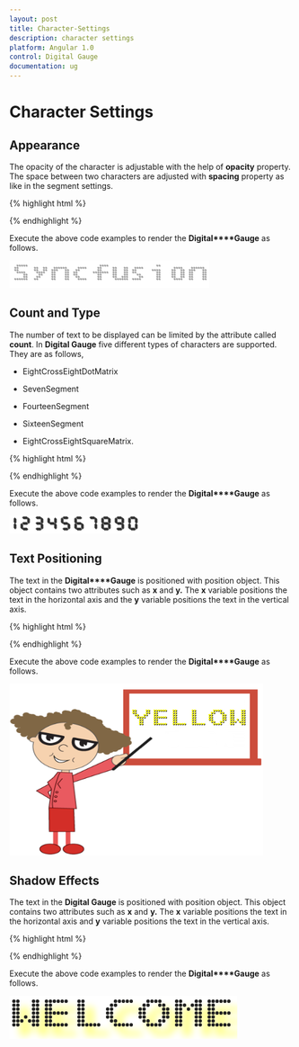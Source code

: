 ```yaml
---
layout: post
title: Character-Settings
description: character settings
platform: Angular 1.0
control: Digital Gauge
documentation: ug
---
```


# Character Settings

## Appearance

The opacity of the character is adjustable with the help of **opacity** property. The space between two characters are adjusted with **spacing** property as like in the segment settings.

{% highlight html %}

<html xmlns="http://www.w3.org/1999/xhtml" lang="en" ng-app="DigitalGaugeApp">
    <head>
        <title>Essential Studio for AngularJS: DigitalGauge</title>
        <!--CSS and Script file References -->
    </head>
    <body ng-controller="DigitalGaugeCtrl">
        <div id="digitalframe">
                 <ej-digitalgauge e-width="800" >
                 <e-items>
                 <e-item e-value="SYNCFUSION" e-charactersettings-opacity="0.3" e-charactersettings-spacing="3">
                 </e-item>
                 </e-items>
                 </ej-digitalgauge>
        </div>
         <script >
        angular.module('DigitalGaugeApp', ['ejangular'])
       .controller('DigitalGaugeCtrl', function ($scope) {
         });
    </script>
    </body>
</html>

{% endhighlight %}

Execute the above code examples to render the **Digital****Gauge** as follows.

![](Character-Settings_images/Character-Settings_img1.png)

## Count and Type

The number of text to be displayed can be limited by the attribute called **count**. In **Digital Gauge** five different types of characters are supported. They are as follows, 

  * EightCrossEightDotMatrix

  * SevenSegment

  * FourteenSegment

  * SixteenSegment 

  * EightCrossEightSquareMatrix.


{% highlight html %}

<html xmlns="http://www.w3.org/1999/xhtml" lang="en" ng-app="DigitalGaugeApp">
    <head>
        <title>Essential Studio for AngularJS: DigitalGauge</title>
        <!--CSS and Script file References -->
    </head>
    <body ng-controller="DigitalGaugeCtrl">
        <div id="digitalframe">
                 <ej-digitalgauge e-width="800" >
                 <e-items>
                 <e-item e-value="1234567890" e-segmentsettings-length="8" e-segmentsettings-width="1" 
                 e-charactersettings-count="10" e-charactersettings-spacing="10" e-charactersettings-type="sevensegment">
                 </e-item>
                 </e-items>
                 </ej-digitalgauge>
        </div>
         <script >
        angular.module('DigitalGaugeApp', ['ejangular'])
       .controller('DigitalGaugeCtrl', function ($scope) {
         });
    </script>
    </body>
</html>



{% endhighlight %}

Execute the above code examples to render the **Digital****Gauge** as follows.

![](Character-Settings_images/Character-Settings_img2.png)

## Text Positioning

The text in the **Digital****Gauge** is positioned with position object. This object contains two attributes such as **x** and **y.** The **x** variable positions the text in the horizontal axis and the **y** variable positions the text in the vertical axis.

{% highlight html %}

<html xmlns="http://www.w3.org/1999/xhtml" lang="en" ng-app="DigitalGaugeApp">
    <head>
        <title>Essential Studio for AngularJS: DigitalGauge</title>
        <!--CSS and Script file References -->
    </head>
    <body ng-controller="DigitalGaugeCtrl">
        <div id="digitalframe">
                 <ej-digitalgauge e-width="800" e-height="300" e-frame-backgroundimageurl="board1.jpg" >
                 <e-items>
                 <e-item e-value="YELLOW" e-segmentsettings-color="yellow" e-position-x="80" e-position-y="10">
                 </e-item>
                 </e-items>
                 </ej-digitalgauge>
        </div>
         <script >
        angular.module('DigitalGaugeApp', ['ejangular'])
       .controller('DigitalGaugeCtrl', function ($scope) {
         });
    </script>
    </body>
</html>



{% endhighlight %}

Execute the above code examples to render the **Digital****Gauge** as follows.


![](Character-Settings_images/Character-Settings_img3.png)

## Shadow Effects

The text in the **Digital Gauge** is positioned with position object. This object contains two attributes such as **x** and **y.** The **x** variable positions the text in the horizontal axis and **y** variable positions the text in the vertical axis.

{% highlight html %}

<html xmlns="http://www.w3.org/1999/xhtml" lang="en" ng-app="DigitalGaugeApp">
    <head>
        <title>Essential Studio for AngularJS: DigitalGauge</title>
        <!--CSS and Script file References -->
    </head>
    <body ng-controller="DigitalGaugeCtrl">
        <div id="digitalframe">
                 <ej-digitalgauge e-width="800" >
                 <e-items>
                 <e-item e-value="WELCOME" e-segmentsettings-length="3" e-segmentsettings-width="3" e-shadowcolor="yellow" e-shadowblur="20"
                 e-shadowoffsetx="15" e-shadowoffsety="15">
                 </e-item>
                 </e-items>
                 </ej-digitalgauge>
        </div>
         <script >
        angular.module('DigitalGaugeApp', ['ejangular'])
       .controller('DigitalGaugeCtrl', function ($scope) {
         });
    </script>
    </body>
</html>


{% endhighlight %}

Execute the above code examples to render the **Digital****Gauge** as follows.

![](Character-Settings_images/Character-Settings_img4.png)

